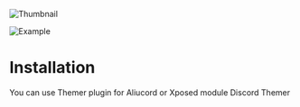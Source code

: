 ![Thumbnail](https://user-images.githubusercontent.com/71364321/132951087-ad481626-e689-405f-8916-cea2de41b751.png)

![Example](https://user-images.githubusercontent.com/71364321/132951248-52746199-3f82-4324-acdf-1ecb370eec65.png)

# Installation
You can use Themer plugin for Aliucord or Xposed module Discord Themer
